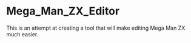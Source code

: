 # Mega_Man_ZX_Editor
 This is an attempt at creating a tool that will make editing Mega Man ZX much easier.

